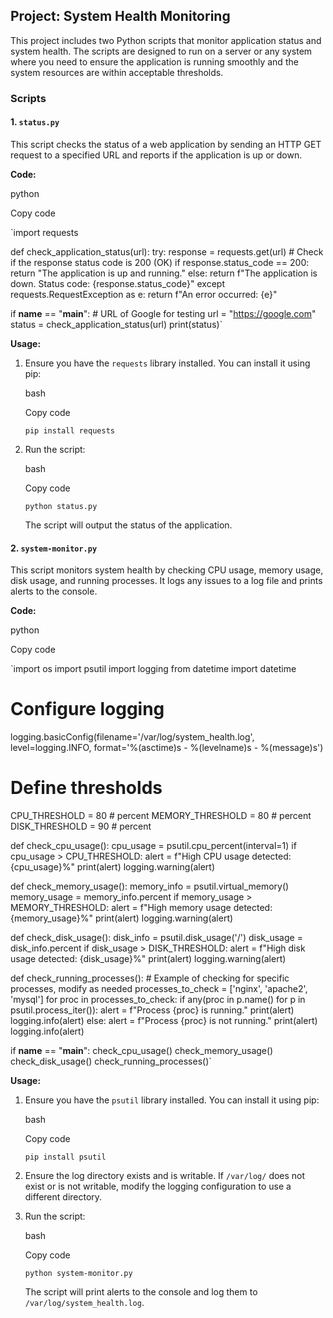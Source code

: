Project: System Health Monitoring
---------------------------------

This project includes two Python scripts that monitor application status and system health. The scripts are designed to run on a server or any system where you need to ensure the application is running smoothly and the system resources are within acceptable thresholds.

### Scripts

#### 1\. `status.py`

This script checks the status of a web application by sending an HTTP GET request to a specified URL and reports if the application is up or down.

**Code:**

python

Copy code

`import requests

def check_application_status(url):
    try:
        response = requests.get(url)
        # Check if the response status code is 200 (OK)
        if response.status_code == 200:
            return "The application is up and running."
        else:
            return f"The application is down. Status code: {response.status_code}"
    except requests.RequestException as e:
        return f"An error occurred: {e}"

if __name__ == "__main__":
    # URL of Google for testing
    url = "https://google.com"
    status = check_application_status(url)
    print(status)`

**Usage:**

1.  Ensure you have the `requests` library installed. You can install it using pip:

    bash

    Copy code

    `pip install requests`

2.  Run the script:

    bash

    Copy code

    `python status.py`

    The script will output the status of the application.

#### 2\. `system-monitor.py`

This script monitors system health by checking CPU usage, memory usage, disk usage, and running processes. It logs any issues to a log file and prints alerts to the console.

**Code:**

python

Copy code

`import os
import psutil
import logging
from datetime import datetime

# Configure logging
logging.basicConfig(filename='/var/log/system_health.log', level=logging.INFO, format='%(asctime)s - %(levelname)s - %(message)s')

# Define thresholds
CPU_THRESHOLD = 80  # percent
MEMORY_THRESHOLD = 80  # percent
DISK_THRESHOLD = 90  # percent

def check_cpu_usage():
    cpu_usage = psutil.cpu_percent(interval=1)
    if cpu_usage > CPU_THRESHOLD:
        alert = f"High CPU usage detected: {cpu_usage}%"
        print(alert)
        logging.warning(alert)

def check_memory_usage():
    memory_info = psutil.virtual_memory()
    memory_usage = memory_info.percent
    if memory_usage > MEMORY_THRESHOLD:
        alert = f"High memory usage detected: {memory_usage}%"
        print(alert)
        logging.warning(alert)

def check_disk_usage():
    disk_info = psutil.disk_usage('/')
    disk_usage = disk_info.percent
    if disk_usage > DISK_THRESHOLD:
        alert = f"High disk usage detected: {disk_usage}%"
        print(alert)
        logging.warning(alert)

def check_running_processes():
    # Example of checking for specific processes, modify as needed
    processes_to_check = ['nginx', 'apache2', 'mysql']
    for proc in processes_to_check:
        if any(proc in p.name() for p in psutil.process_iter()):
            alert = f"Process {proc} is running."
            print(alert)
            logging.info(alert)
        else:
            alert = f"Process {proc} is not running."
            print(alert)
            logging.info(alert)

if __name__ == "__main__":
    check_cpu_usage()
    check_memory_usage()
    check_disk_usage()
    check_running_processes()`

**Usage:**

1.  Ensure you have the `psutil` library installed. You can install it using pip:

    bash

    Copy code

    `pip install psutil`

2.  Ensure the log directory exists and is writable. If `/var/log/` does not exist or is not writable, modify the logging configuration to use a different directory.

3.  Run the script:

    bash

    Copy code

    `python system-monitor.py`

    The script will print alerts to the console and log them to `/var/log/system_health.log`.
